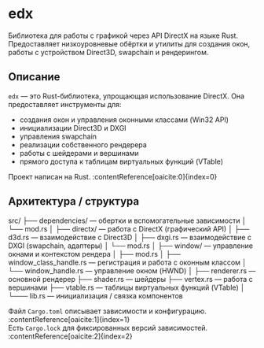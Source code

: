 # edx

Библиотека для работы с графикой через API DirectX на языке Rust.  
Предоставляет низкоуровневые обёртки и утилиты для создания окон, работы с устройством Direct3D, swapchain и рендерингом.

## Описание

`edx` — это Rust-библиотека, упрощающая использование DirectX.
Она предоставляет инструменты для:
- создания окон и управления оконными классами (Win32 API)
- инициализации Direct3D и DXGI
- управления swapchain
- реализации собственного рендерера
- работы с шейдерами и вершинами
- прямого доступа к таблицам виртуальных функций (VTable)

Проект написан на Rust. :contentReference[oaicite:0]{index=0}

## Архитектура / структура

src/
├── dependencies/ — обертки и вспомогательные зависимости
│ └── mod.rs
│
├── directx/ — работа с DirectX (графический API)
│ ├── d3d.rs — взаимодействие с Direct3D
│ ├── dxgi.rs — взаимодействие с DXGI (swapchain, адаптеры)
│ └── mod.rs
│
├── window/ — управление окнами и контекстом рендера
│ ├── mod.rs
│ ├── window_class_handle.rs — регистрация и работа с оконным классом
│ └── window_handle.rs — управление окном (HWND)
│
├── renderer.rs — основной рендерер
├── shader.rs — шейдеры
├── vertex.rs — работа с вершинами
├── vtable.rs — таблицы виртуальных функций (VTable)
│
└─── lib.rs — инициализация / связка компонентов

Файл `Cargo.toml` описывает зависимости и конфигурацию. :contentReference[oaicite:1]{index=1}  
Есть `Cargo.lock` для фиксированных версий зависимостей. :contentReference[oaicite:2]{index=2}
